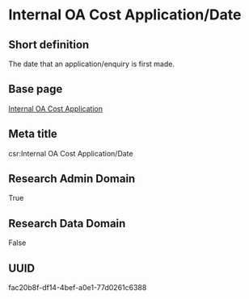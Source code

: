 # Internal OA Cost Application/Date
## Short definition
The date that an application/enquiry is first made.
## Base page
[Internal OA Cost Application](../../Objects/Internal%20OA%20Cost%20Application.md)
## Meta title
csr:Internal OA Cost Application/Date
## Research Admin Domain
True
## Research Data Domain
False
## UUID
fac20b8f-df14-4bef-a0e1-77d0261c6388
